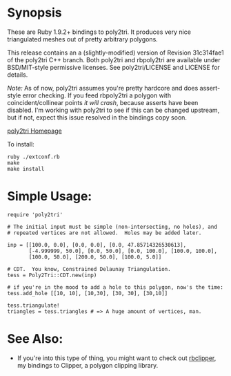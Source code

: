 Synopsis
==========
These are Ruby 1.9.2+ bindings to poly2tri.  It produces very nice triangulated
meshes out of pretty arbitrary polygons.

This release contains an a (slightly-modified) version of Revision 31c314fae1
of the poly2tri C++ branch.  Both poly2tri and rbpoly2tri are available under
BSD/MIT-style permissive licenses.  See poly2tri/LICENSE and LICENSE for
details.

*Note:* As of now, poly2tri assumes you're pretty hardcore and does assert-style
error checking.  If you feed rbpoly2tri a polygon with coincident/collinear 
points *it will crash*, because asserts have been disabled.  I'm working with 
poly2tri to see if this can be changed upstream, but if not, expect this issue 
resolved in the bindings copy soon.

[poly2tri Homepage](http://code.google.com/p/poly2tri)

To install:

    ruby ./extconf.rb
    make
    make install

Simple Usage:
===========
    require 'poly2tri'

    # The initial input must be simple (non-intersecting, no holes), and
    # repeated vertices are not allowed.  Holes may be added later.

    inp = [[100.0, 0.0], [0.0, 0.0], [0.0, 47.85714326530613],
           [-4.999999, 50.0], [0.0, 50.0], [0.0, 100.0], [100.0, 100.0],
           [100.0, 50.0], [200.0, 50.0], [100.0, 5.0]]

    # CDT.  You know, Constrained Delaunay Triangulation.
    tess = Poly2Tri::CDT.new(inp)

    # if you're in the mood to add a hole to this polygon, now's the time:
    tess.add_hole [[10, 10], [10,30], [30, 30], [30,10]]

    tess.triangulate!
    triangles = tess.triangles # => A huge amount of vertices, man.

See Also:
=========
 * If you're into this type of thing, you might want to check out
   [rbclipper](http://github.com/mieko/rbclipper), my bindings to Clipper, a
   polygon clipping library.
